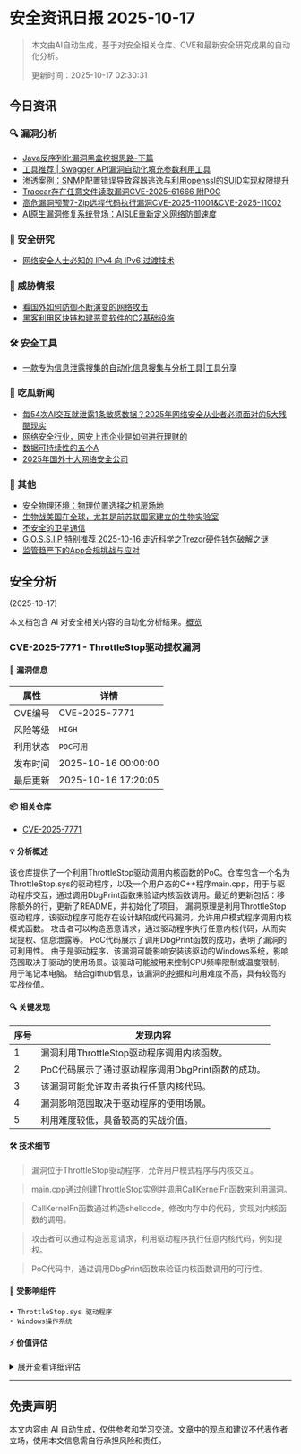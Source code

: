 
# 安全资讯日报 2025-10-17

> 本文由AI自动生成，基于对安全相关仓库、CVE和最新安全研究成果的自动化分析。
> 
> 更新时间：2025-10-17 02:30:31

<!-- more -->

## 今日资讯

### 🔍 漏洞分析

* [Java反序列化漏洞黑盒挖掘思路-下篇](https://mp.weixin.qq.com/s?__biz=Mzk0NDU5NTc4OA==&mid=2247484731&idx=1&sn=f327ce0bd3a440682c2f190cac96b32e)
* [工具推荐 | Swagger API漏洞自动化填充参数利用工具](https://mp.weixin.qq.com/s?__biz=MzkwNjczOTQwOA==&mid=2247496045&idx=1&sn=a8d82501807bf5fdf0327befa9ad2e3f)
* [渗透案例：SNMP配置错误导致容器逃逸与利用openssl的SUID实现权限提升](https://mp.weixin.qq.com/s?__biz=Mzk2NDgwNjA2NA==&mid=2247485579&idx=1&sn=d9c89979e23c5ae619f16fbe8427206d)
* [Traccar存在任意文件读取漏洞CVE-2025-61666 附POC](https://mp.weixin.qq.com/s?__biz=MzIxMjEzMDkyMA==&mid=2247489359&idx=1&sn=acecd87b31f740f12e7d0c8f0fab2dc9)
* [高危漏洞预警7-Zip远程代码执行漏洞CVE-2025-11001&CVE-2025-11002](https://mp.weixin.qq.com/s?__biz=MzI3NzMzNzE5Ng==&mid=2247490866&idx=1&sn=615fc0987fa94dadbb44df19b6148ece)
* [AI原生漏洞修复系统登场：AISLE重新定义网络防御速度](https://mp.weixin.qq.com/s?__biz=MzI3NzM5NDA0NA==&mid=2247492133&idx=1&sn=e6a5ed562864161e7ace241540068440)

### 🔬 安全研究

* [网络安全人士必知的 IPv4 向 IPv6 过渡技术](https://mp.weixin.qq.com/s?__biz=MzI3NzM5NDA0NA==&mid=2247492128&idx=1&sn=bf565fd347d8dd135d7e7d7e0c640489)

### 🎯 威胁情报

* [看国外如何防御不断演变的网络攻击](https://mp.weixin.qq.com/s?__biz=Mzg2NjY2MTI3Mg==&mid=2247502148&idx=1&sn=cb31e3140fabb0554fe4961be307d31a)
* [黑客利用区块链构建恶意软件的C2基础设施](https://mp.weixin.qq.com/s?__biz=MzAxOTM1MDQ1NA==&mid=2451183033&idx=1&sn=e755ff7f0d0000c0be16865da0d77fe3)

### 🛠️ 安全工具

* [一款专为信息泄露搜集的自动化信息搜集与分析工具|工具分享](https://mp.weixin.qq.com/s?__biz=Mzg3ODE2MjkxMQ==&mid=2247495255&idx=1&sn=91a9738d6446d5556785f3827ad60a56)

### 🍉 吃瓜新闻

* [每54次AI交互就泄露1条敏感数据？2025年网络安全从业者必须面对的5大残酷现实](https://mp.weixin.qq.com/s?__biz=Mzg3NTUzOTg3NA==&mid=2247516529&idx=1&sn=78b5404b370bc0f765ecfdd375e0ffcb)
* [网络安全行业，网安上市企业是如何进行理财的](https://mp.weixin.qq.com/s?__biz=MzUzNjkxODE5MA==&mid=2247494318&idx=1&sn=517290287d3271712e7fadcf97b4ea14)
* [数据可持续性的五个A](https://mp.weixin.qq.com/s?__biz=MzA5MzU5MzQzMA==&mid=2652118945&idx=2&sn=16ddfe546a355cdfe0e302a175868620)
* [2025年国外十大网络安全公司](https://mp.weixin.qq.com/s?__biz=Mzg2NjY2MTI3Mg==&mid=2247502148&idx=2&sn=be772f13c8db1c0573210d721e0d948c)

### 📌 其他

* [安全物理环境：物理位置选择之机房场地](https://mp.weixin.qq.com/s?__biz=MzA5MzU5MzQzMA==&mid=2652118945&idx=1&sn=6dfcbf837881f6d19e14140f837e018c)
* [生物战美国在全球，尤其是前苏联国家建立的生物实验室](https://mp.weixin.qq.com/s?__biz=MzI2MTE0NTE3Mw==&mid=2651152485&idx=1&sn=7811a8cff6737f2312a4831fd02623de)
* [不安全的卫星通信](https://mp.weixin.qq.com/s?__biz=MzIxMjExNDMzNw==&mid=2247484740&idx=1&sn=3d416bd06dc9b182a77e3b11d9382f66)
* [G.O.S.S.I.P 特别推荐 2025-10-16 走近科学之Trezor硬件钱包破解之谜](https://mp.weixin.qq.com/s?__biz=Mzg5ODUxMzg0Ng==&mid=2247500833&idx=1&sn=3a64b8e7ca491fdc07e416929425a88e)
* [监管趋严下的App合规挑战与应对](https://mp.weixin.qq.com/s?__biz=MjM5NzU4NjkyMw==&mid=2650749028&idx=1&sn=eb0c0d655e563d4a5b1198ceaa9dc03f)

## 安全分析
(2025-10-17)

本文档包含 AI 对安全相关内容的自动化分析结果。[概览](https://blog.897010.xyz/c/today)


### CVE-2025-7771 - ThrottleStop驱动提权漏洞

#### 📌 漏洞信息

| 属性 | 详情 |
|------|------|
| CVE编号 | CVE-2025-7771 |
| 风险等级 | `HIGH` |
| 利用状态 | `POC可用` |
| 发布时间 | 2025-10-16 00:00:00 |
| 最后更新 | 2025-10-16 17:20:05 |

#### 📦 相关仓库

- [CVE-2025-7771](https://github.com/Gabriel-Lacorte/CVE-2025-7771)

#### 💡 分析概述

该仓库提供了一个利用ThrottleStop驱动调用内核函数的PoC。仓库包含一个名为ThrottleStop.sys的驱动程序，以及一个用户态的C++程序main.cpp，用于与驱动程序交互，通过调用DbgPrint函数来验证内核函数调用。最近的更新包括：移除额外的行，更新了README，并初始化了项目。 漏洞原理是利用ThrottleStop驱动程序，该驱动程序可能存在设计缺陷或代码漏洞，允许用户模式程序调用内核模式函数。 攻击者可以构造恶意请求，通过驱动程序执行任意内核代码，从而实现提权、信息泄露等。 PoC代码展示了调用DbgPrint函数的成功，表明了漏洞的可利用性。 由于是驱动程序，该漏洞可能影响安装该驱动的Windows系统，影响范围取决于驱动的使用场景。该驱动可能被用来控制CPU频率限制或温度限制，用于笔记本电脑。 结合github信息，该漏洞的挖掘和利用难度不高，具有较高的实战价值。

#### 🔍 关键发现

| 序号 | 发现内容 |
|------|----------|
| 1 | 漏洞利用ThrottleStop驱动程序调用内核函数。 |
| 2 | PoC代码展示了通过驱动程序调用DbgPrint函数的成功。 |
| 3 | 该漏洞可能允许攻击者执行任意内核代码。 |
| 4 | 漏洞影响范围取决于驱动程序的使用场景。 |
| 5 | 利用难度较低，具备较高的实战价值。 |

#### 🛠️ 技术细节

> 漏洞位于ThrottleStop驱动程序，允许用户模式程序与内核交互。

> main.cpp通过创建ThrottleStop实例并调用CallKernelFn函数来利用漏洞。

> CallKernelFn函数通过构造shellcode，修改内存中的代码，实现对内核函数的调用。

> 攻击者可以通过构造恶意请求，利用驱动程序执行任意内核代码，例如提权。

> PoC代码中，通过调用DbgPrint函数来验证内核函数调用的可行性。


#### 🎯 受影响组件

```
• ThrottleStop.sys 驱动程序
• Windows操作系统
```

#### ⚡ 价值评估

<details>
<summary>展开查看详细评估</summary>

该漏洞允许用户模式代码执行内核模式代码，具有潜在的提权和系统控制风险。由于利用难度较低且存在可用的PoC，因此具有较高的实战价值。
</details>

---


## 免责声明
本文内容由 AI 自动生成，仅供参考和学习交流。文章中的观点和建议不代表作者立场，使用本文信息需自行承担风险和责任。
